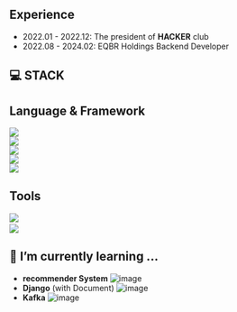 <!-- ## Who AM I -->

## Experience
- 2022.01 - 2022.12: The president of **HACKER** club
- 2022.08 - 2024.02: EQBR Holdings Backend Developer

## 💻 STACK
**Language & Framework**
---
<img src="https://img.shields.io/badge/Node.js-339933?style=flat-square&logo=nodedotjs&logoColor=white"/><br><img src="https://img.shields.io/badge/MySQL-4479A1?style=flat-square&logo=mysql&logoColor=white"/><br><img src="https://img.shields.io/badge/Javascript-F7DF1E?style=flat-square&logo=javascript&logoColor=white"/><br><img src="https://img.shields.io/badge/Spring-6DB33F?style=flat-square&logo=spring&logoColor=white"/><br><img src="https://img.shields.io/badge/Spring Boot-6DB33F?style=flat-square&logo=springboot&logoColor=white"/>


**Tools**
---
<img src="https://img.shields.io/badge/Slack-4A154B?style=flat-square&logo=slack&logoColor=white"/>&nbsp;<br><img src="https://img.shields.io/badge/Git-F05032?style=flat-square&logo=git&logoColor=white"/>

<!-- ![Kang's github stats](https://github-readme-stats.vercel.app/api?username=Kang-bh&show_icons=true&theme=radical) -->
## 📖 I’m currently learning ...
  - **recommender System**
    ![image](https://github.com/Kang-bh/Kang-bh/assets/82449613/94cca8eb-aec5-438b-984d-9e51a0a01900)
  - **Django** (with Document)
    ![image](https://github.com/Kang-bh/Kang-bh/assets/82449613/7a53772d-d6be-415f-a548-7302d9e610fb)
  - **Kafka**
    ![image](https://github.com/Kang-bh/Kang-bh/assets/82449613/8e7ee18d-950f-4bf5-a0b4-3a6f8b265c25)


